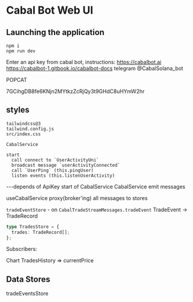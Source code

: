 # Cabal Bot Web UI

## Launching the application

```
npm i
npm run dev
```

Enter an api key from cabal bot, instructions:
https://cabalbot.ai
https://cabalbot-1.gitbook.io/cabalbot-docs
telegram @CabalSolana_bot

POPCAT

7GCihgDB8fe6KNjn2MYtkzZcRjQy3t9GHdC8uHYmW2hr

## styles

```
tailwindcss@3
tailwind.config.js
src/index.css
```

```
CabalService

start
  call connect to `UserActivityUni`
  broadcast message `userActivityConnected`
  call `UserPing` (this.pingUser)
  listen events (this.listenUserActivity)

```

---depends of ApiKey
start of CabalService
CabalService emit messages

useCabalService
proxy(broker'ing) all messages to stores

`tradeEventStore` -
on `CabalTradeStreamMessages.tradeEvent`
TradeEvent -> TradeRecord

```ts
type TradesStore = {
  trades: TradeRecord[];
};
```

Subscribers:

Chart
TradesHistory
=> currentPrice

## Data Stores

tradeEventsStore
